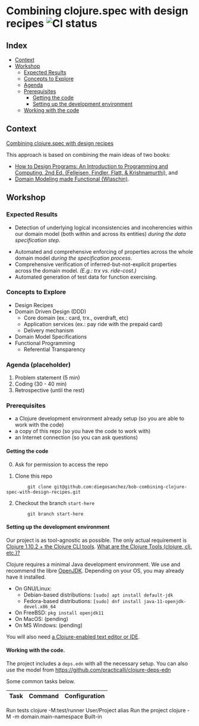 # Combining clojure.spec with design recipes ![CI status](https://github.com/diegosanchez/bob-combining-clojure-spec-with-design-recipes/workflows/tools.deps-builder/badge.svg)

## Index

- [Context](#context)
- [Workshop](#workshop)
  - [Expected Results](#expected-results)
  - [Concepts to Explore](#concepts-to-explore)
  - [Agenda](#agenda)
  - [Prerequisites](#prerequisites)
    - [Getting the code](#getting-the-code)
    - [Setting up the development environment](#setting-up-the-development-environment)
  - [Working with the code](#working-with-the-code)

## Context

[Combining clojure.spec with design recipes](https://bobkonf.de/2021/sanchez-doctors.html)

This approach is based on combining the main ideas of two books:
- [How to Design Programs: An Introduction to Programming and Computing, 2nd Ed. (Felleisen, Findler, Flatt, & Krishnamurthi)](https://htdp.org/), and
- [Domain Modeling made Functional (Wlaschin)](https://fsharpforfunandprofit.com/books/).

## Workshop

<!-- ### What to Expect

### Obtained Benefits

### "Esto es lo que van a descubrir (pero sin decirlo)".

### Results to be Expected (Diego)

### Learning Objectives
 -->
### Expected Results

- Detection of underlying logical inconsistencies and incoherencies within our domain model (both within and across its entities) *during the data specification step*.
<!--
(The) Domain Model > The whole Set of Entities
 -->
-  Automated and comprehensive enforcing of properties across the whole domain model *during the specification process*.
- Comprehensive verification of inferred-but-not-explicit properties across the domain model. <!-- that would normally be detected only after the system has gone into staging/production --> _(E.g.: trx vs. ride-cost.)_
- Automated generation of test data for function exercising.

### Concepts to Explore

- Design Recipes
- Domain Driven Design (DDD)
  - Core domain (ex.: card, trx., overdraft, etc)
  - Application services (ex.: pay ride with the prepaid card)
  - Delivery mechanism
- Domain Model Specifications
- Functional Programming
  - Referential Transparency

### Agenda (placeholder)

1. Problem statement (5 min)
2. Coding (30 - 40 min)
3. Retrospective (until the rest)

### Prerequisites

- a Clojure development environment already setup (so you are able to work with the code)
- a copy of this repo (so you have the code to work with)
- an Internet connection (so you can ask questions)

#### Getting the code

0. Ask for permission to access the repo

1. Clone this repo

```shell
        git clone git@github.com:diegosanchez/bob-combining-clojure-spec-with-design-recipes.git
```


2. Checkout the branch `start-here`

```shell
        git branch start-here
```

#### Setting up the development environment

Our project is as tool-agnostic as possible. The only actual requirement is [Clojure 1.10.2 + the Clojure CLI tools](https://clojure.org/guides/getting_started). [What are the Clojure Tools (clojure, clj, etc.)?](https://betweentwoparens.com/what-are-the-clojure-tools)


Clojure requires a minimal Java development environment. We use and recommend the libre [OpenJDK](https://openjdk.java.net/). Depending on your OS, you may already have it installed.

- On GNU/Linux:
  - Debian-based distributions: `[sudo] apt install default-jdk`
  - Fedora-based distributions: `[sudo] dnf install java-11-openjdk-devel.x86_64`
- On FreeBSD: `pkg install openjdk11`
- On MacOS: (pending)
- On MS Windows: (pending)

You will also need [a Clojure-enabled text editor or IDE](https://clojure.org/community/tools).

#### Working with the code.

The project includes a `deps.edn` with all the necessary setup.
You can also use the model from https://github.com/practicalli/clojure-deps-edn

Some common tasks below.

| Task     | Command     | Configuration      |
|----------|-------------|--------------------|
Run tests 	clojure -M:test/runner 	User/Project alias
Run the project 	clojure -M -m domain.main-namespace 	Built-in
